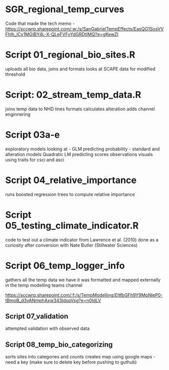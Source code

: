 # SGR_regional_temp_curves

Code that made the tech memo - https://sccwrp.sharepoint.com/:w:/s/SanGabrielTempEffects/EasQG1SosVVFhlh_ICy1MGIBY4L-X-QLeFVFvYdGRDtIMQ?e=gKewZI

# Script 01_regional_bio_sites.R

uploads all bio data, joins and formats
looks at SCAPE data for modified threshold

# Script: 02_stream_temp_data.R

joins temp data to NHD lines
formats
calculates alteration
adds channel enginnering 

# Script 03a-e

exploratory models looking at - 
GLM predicting probability - standard and alteration models
Quadratic LM predicting scores
observations visuals
using traits for csci and asci

# Script 04_relative_importance

runs boosted regression trees to compute relative importance

# Script 05_testing_climate_indicator.R

code to test out a climate indicator from Lawrence et al. (2010) 
done as a curiosity after conversion with Nate Butler (Stillwater Sciences)

# Script 06_temp_logger_info

gathers all the temp data we have
it was formatted and mapped externally in the temp modelling teams channel

https://sccwrp.sharepoint.com/:f:/s/TempModelling/EltfbGFh9Y9MpNleP0-tBmoB_d3yANmphAxw343IdspVsg?e=n0IdLV

## Script 07_validation

attempted validation with observed data

## Script 08_temp_bio_categorizing

sorts sites into categories and counts
creates map using google maps - need a key (make sure to delete key before pushing to guthub)


